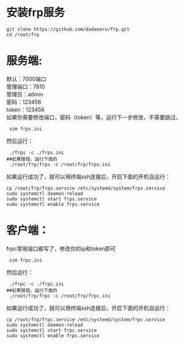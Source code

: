# 安装frp服务

```
git clone https://github.com/dadaoerv/frp.git
cd /root/frp
```

# 服务端:   
默认：7000端口  
管理端口：7810   
管理员：admin   
密码：123456   
token：123456   
如果你需要修改端口，密码（token）等，运行下一步修改，不需要跳过。
```
 vim frps.ini
```
然后运行：
```
 ./frps -c ./frps.ini
##如果报错，运行下面的
 ./root/frp/frps -c /root/frp/frps.ini
```
如果运行成功了，就可以用终端ssh连接后，开启下面的开机自运行：
```
cp /root/frp/frps.service /etc/systemd/system/frps.service
sudo systemctl daemon-reload
sudo systemctl start frps.service
sudo systemctl enable frps.service
```
# 客户端：   
frpc常用端口都写了，修改你的ip和token即可
```
 vim frpc.ini
```
然后运行：
```
 ./frpc -c ./frpc.ini
##如果报错，运行下面的
 ./root/frp/frpc -c /root/frp/frpc.ini
```
如果运行成功了，就可以用终端ssh连接后，开启下面的开机自运行：
```
cp /root/frp/frpc.service /etc/systemd/system/frpc.service
sudo systemctl daemon-reload
sudo systemctl start frpc.service
sudo systemctl enable frpc.service
```
